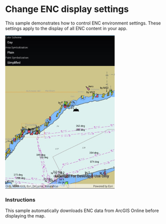 # Change ENC display settings

This sample demonstrates how to control ENC environment settings. These settings apply to the display of all ENC content in your app.

<img src="ChangeEncDisplaySettings.jpg" width="350"/>

### Instructions

This sample automatically downloads ENC data from ArcGIS Online before displaying the map.